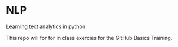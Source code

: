 # NLP
Learning text analytics in python 

This repo will for for in class exercies for the GitHub Basics Training. 

